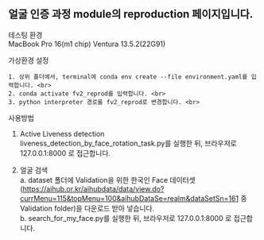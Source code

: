 <h2>얼굴 인증 과정 module의 reproduction 페이지입니다.</h2>

테스팅 환경 <br>
    MacBook Pro 16(m1 chip) Ventura 13.5.2(22G91)
    
가상환경 설정 <br>

    1. 상위 폴더에서, terminal에 conda env create --file environment.yaml를 입력합니다. <br>
    2. conda activate fv2_reprod를 입력합니다. <br>
    3. python interpreter 경로를 fv2_reprod로 변경합니다. <br>

사용방법 <br>

1. Active Liveness detection <br>
    liveness_detection_by_face_rotation_task.py를 실행한 뒤, 브라우저로 127.0.0.1:8000 로 접근합니다. <br>

2. 얼굴 검색 <br>
    a. dataset 폴더에 Validation을 위한 한국인 Face 데이터셋(https://aihub.or.kr/aihubdata/data/view.do?currMenu=115&topMenu=100&aihubDataSe=realm&dataSetSn=161 중 Validation folder)을 다운로드 받아 넣습니다. <br>
    b. search_for_my_face.py를 실행한 뒤, 브라우저로 127.0.0.1:8000 로 접근합니다. <br>

